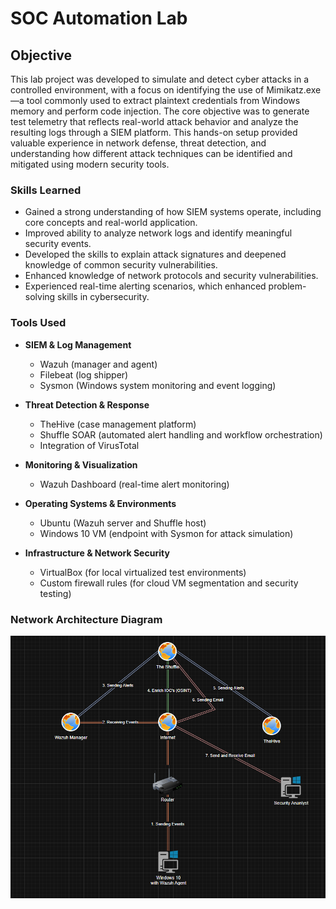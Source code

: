 # SOC Automation Lab

## Objective

This lab project was developed to simulate and detect cyber attacks in a controlled environment, with a focus on identifying the use of Mimikatz.exe—a tool commonly used to extract plaintext credentials from Windows memory and perform code injection. The core objective was to generate test telemetry that reflects real-world attack behavior and analyze the resulting logs through a SIEM platform. This hands-on setup provided valuable experience in network defense, threat detection, and understanding how different attack techniques can be identified and mitigated using modern security tools.

### Skills Learned

- Gained a strong understanding of how SIEM systems operate, including core concepts and real-world application.
- Improved ability to analyze network logs and identify meaningful security events.
- Developed the skills to explain attack signatures and deepened knowledge of common security vulnerabilities.
- Enhanced knowledge of network protocols and security vulnerabilities.
- Experienced real-time alerting scenarios, which enhanced problem-solving skills in cybersecurity.

### Tools Used

- **SIEM & Log Management**  
  - Wazuh (manager and agent)  
  - Filebeat (log shipper)  
  - Sysmon (Windows system monitoring and event logging)

- **Threat Detection & Response**  
  - TheHive (case management platform)  
  - Shuffle SOAR (automated alert handling and workflow orchestration)
  - Integration of VirusTotal

- **Monitoring & Visualization**  
  - Wazuh Dashboard (real-time alert monitoring)

- **Operating Systems & Environments**  
  - Ubuntu (Wazuh server and Shuffle host)  
  - Windows 10 VM (endpoint with Sysmon for attack simulation)

- **Infrastructure & Network Security**  
  - VirtualBox (for local virtualized test environments)  
  - Custom firewall rules (for cloud VM segmentation and security testing)

### Network Architecture Diagram

![SOC Network Diagram](images/network-diagram.png)
